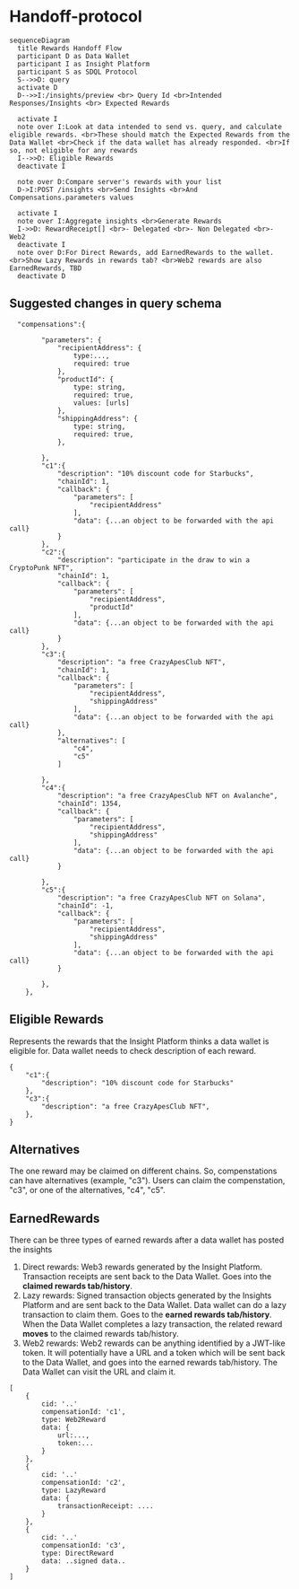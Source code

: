 # Handoff-protocol
```mermaid
sequenceDiagram
  title Rewards Handoff Flow
  participant D as Data Wallet
  participant I as Insight Platform
  participant S as SDQL Protocol
  S-->>D: query
  activate D
  D-->>I:/insights/preview <br> Query Id <br>Intended Responses/Insights <br> Expected Rewards

  activate I
  note over I:Look at data intended to send vs. query, and calculate eligible rewards. <br>These should match the Expected Rewards from the Data Wallet <br>Check if the data wallet has already responded. <br>If so, not eligible for any rewards
  I-->>D: Eligible Rewards
  deactivate I

  note over D:Compare server's rewards with your list
  D->I:POST /insights <br>Send Insights <br>And Compensations.parameters values

  activate I
  note over I:Aggregate insights <br>Generate Rewards
  I->>D: RewardReceipt[] <br>- Delegated <br>- Non Delegated <br>- Web2
  deactivate I
  note over D:For Direct Rewards, add EarnedRewards to the wallet. <br>Show Lazy Rewards in rewards tab? <br>Web2 rewards are also EarnedRewards, TBD
  deactivate D
```

## Suggested changes in query schema
```
  "compensations":{
    
        "parameters": {
            "recipientAddress": {
                type:...,
                required: true
            },
            "productId": {
                type: string,
                required: true,
                values: [urls]
            },
            "shippingAddress": {
                type: string,
                required: true,
            },

        },
        "c1":{
            "description": "10% discount code for Starbucks",
            "chainId": 1,
            "callback": {
                "parameters": [
                    "recipientAddress"
                ],
                "data": {...an object to be forwarded with the api call}
            }
        },
        "c2":{
            "description": "participate in the draw to win a CryptoPunk NFT",
            "chainId": 1,
            "callback": {
                "parameters": [
                    "recipientAddress",
                    "productId"
                ],
                "data": {...an object to be forwarded with the api call}
            }
        },
        "c3":{
            "description": "a free CrazyApesClub NFT",
            "chainId": 1,
            "callback": {
                "parameters": [
                    "recipientAddress",
                    "shippingAddress"
                ],
                "data": {...an object to be forwarded with the api call}
            },
            "alternatives": [
                "c4",
                "c5"
            ]
            
        },
        "c4":{
            "description": "a free CrazyApesClub NFT on Avalanche",
            "chainId": 1354,
            "callback": {
                "parameters": [
                    "recipientAddress",
                    "shippingAddress"
                ],
                "data": {...an object to be forwarded with the api call}
            }
            
        },
        "c5":{
            "description": "a free CrazyApesClub NFT on Solana",
            "chainId": -1,
            "callback": {
                "parameters": [
                    "recipientAddress",
                    "shippingAddress"
                ],
                "data": {...an object to be forwarded with the api call}
            }
            
        },
    },
```

## Eligible Rewards
Represents the rewards that the Insight Platform thinks a data wallet is eligible for. Data wallet needs to check description of each reward.
```
{
    "c1":{
        "description": "10% discount code for Starbucks"
    },
    "c3":{
        "description": "a free CrazyApesClub NFT",
    },
}
```

## Alternatives
The one reward may be claimed on different chains. So, compenstations can have alternatives (example, "c3"). Users can claim the compenstation, "c3", or one of the alternatives, "c4", "c5".

## EarnedRewards
There can be three types of earned rewards after a data wallet has posted the insights
1. Direct rewards: Web3 rewards generated by the Insight Platform. Transaction receipts are sent back to the Data Wallet. Goes into the **claimed rewards tab/history**.
2. Lazy rewards: Signed transaction objects generated by the Insights Platform and are sent back to the Data Wallet. Data wallet can do a lazy transaction to claim them. Goes to the **earned rewards tab/history**. When the Data Wallet completes a lazy transaction, the related reward **moves** to the claimed rewards tab/history.
3. Web2 rewards: Web2 rewards can be anything identified by a JWT-like token. It will potentially have a URL and a token which will be sent back to the Data Wallet, and goes into the earned rewards tab/history. The Data Wallet can visit the URL and claim it.

```
[
    {
        cid: '..'
        compensationId: 'c1',
        type: Web2Reward
        data: {
            url:...,
            token:...
        }
    },
    {
        cid: '..'
        compensationId: 'c2',
        type: LazyReward
        data: {
            transactionReceipt: ....
        }
    },
    {
        cid: '..'
        compensationId: 'c3',
        type: DirectReward
        data: ..signed data..
    }
]
```